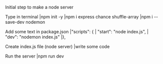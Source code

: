 Initial step to make a node server

Type in terminal
    |npm init -y
    |npm i express chance shuffle-array
    |npm i --save-dev nodemon

Add some text in package.json
    |"scripts": {
    |    "start": "node index.js",
    |    "dev": "nodemon index.js"
    |},

Create index.js file (node server)
    |write some code

Run the server
    |npm run dev